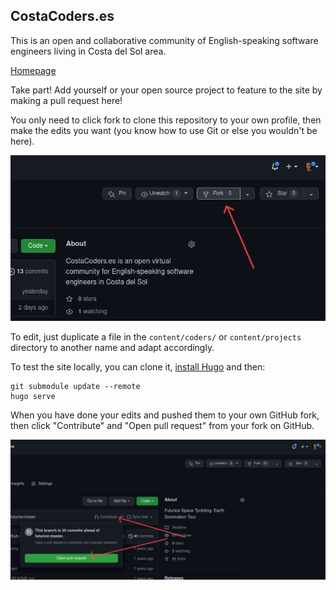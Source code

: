## CostaCoders.es

This is an open and collaborative community of English-speaking software engineers living in Costa del Sol area.

[Homepage](https://costacoders.es)

Take part! Add yourself or your open source project to feature to the site by making a pull request here!

You only need to click fork to clone this repository to your own profile, then make the edits you want (you know how to use Git or else you wouldn't be here).

![Fork](imgs/fork.png)

To edit, just duplicate a file in the `content/coders/` or `content/projects` directory to another name and adapt accordingly.

To test the site locally, you can clone it, [install Hugo](https://gohugo.io/getting-started/installing/) and then:
```
git submodule update --remote
hugo serve
```

When you have done your edits and pushed them to your own GitHub fork, then click "Contribute" and "Open pull request" from your fork on GitHub.

![Open PR](imgs/open_pr.png)
